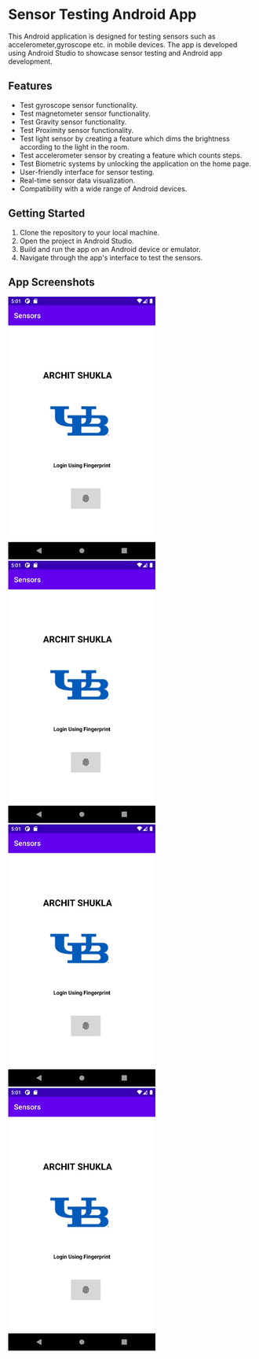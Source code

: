 # Sensor Testing Android App

This Android application is designed for testing sensors such as accelerometer,gyroscope etc. in mobile devices. The app is developed using Android Studio to showcase sensor testing and Android app development.

## Features

- Test gyroscope sensor functionality.
- Test magnetometer sensor functionality.
- Test Gravity sensor functionality.
- Test Proximity sensor functionality.
- Test light sensor by creating a feature which dims the brightness according to the light in the room.
- Test accelerometer sensor by creating a feature which counts steps.
- Test Biometric systems by unlocking the application on the home page.
- User-friendly interface for sensor testing.
- Real-time sensor data visualization.
- Compatibility with a wide range of Android devices.

## Getting Started

1. Clone the repository to your local machine.
2. Open the project in Android Studio.
3. Build and run the app on an Android device or emulator.
4. Navigate through the app's interface to test the sensors.

## App Screenshots
<img src="images/Screenshot_20240407_050123.png" width="300" alt="Biometrics Page">
<img src="images/Screenshot_20240407_050123.png" width="300" alt="Home Page">
<img src="images/Screenshot_20240407_050123.png" width="300" alt="Step Counter">
<img src="images/Screenshot_20240407_050123.png" width="300" alt="Light sensor">



